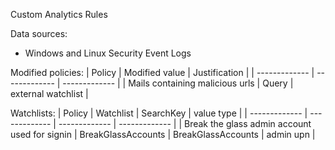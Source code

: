 Custom Analytics Rules

Data sources: 
- Windows and Linux Security Event Logs

Modified policies:
| Policy  | Modified value | Justification |
| ------------- | ------------- | ------------- |
| Mails containing malicious urls | Query | external watchlist |

Watchlists:
| Policy  | Watchlist | SearchKey | value type |
| ------------- | ------------- | ------------- | ------------- |
| Break the glass admin account used for signin | BreakGlassAccounts | BreakGlassAccounts | admin upn |
